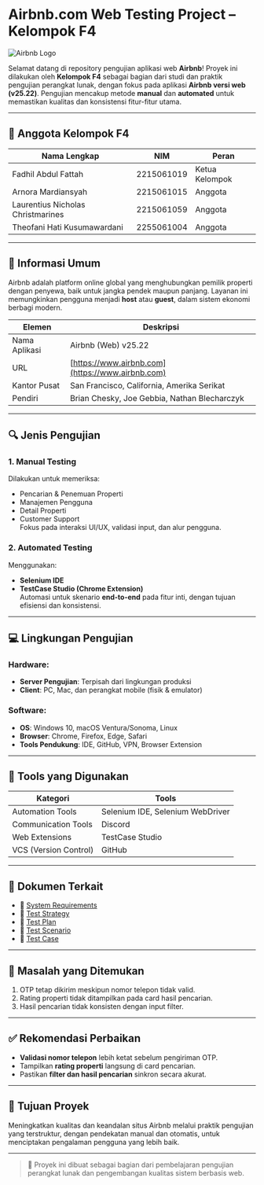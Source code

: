 # Airbnb.com Web Testing Project – Kelompok F4

![Airbnb Logo](./public/img/airbnblogo.png)

Selamat datang di repository pengujian aplikasi web **Airbnb**! Proyek ini dilakukan oleh **Kelompok F4** sebagai bagian dari studi dan praktik pengujian perangkat lunak, dengan fokus pada aplikasi **Airbnb versi web (v25.22)**. Pengujian mencakup metode **manual** dan **automated** untuk memastikan kualitas dan konsistensi fitur-fitur utama.

---

## 👥 Anggota Kelompok F4

| Nama Lengkap                         | NIM          | Peran         |
|-------------------------------------|--------------|----------------|
| Fadhil Abdul Fattah                 | 2215061019   | Ketua Kelompok |
| Arnora Mardiansyah                  | 2215061015   | Anggota        |
| Laurentius Nicholas Christmarines  | 2215061059   | Anggota        |
| Theofani Hati Kusumawardani        | 2255061004   | Anggota        |

---

## 🏢 Informasi Umum

Airbnb adalah platform online global yang menghubungkan pemilik properti dengan penyewa, baik untuk jangka pendek maupun panjang. Layanan ini memungkinkan pengguna menjadi **host** atau **guest**, dalam sistem ekonomi berbagi modern.

| Elemen        | Deskripsi                                          |
|---------------|----------------------------------------------------|
| Nama Aplikasi | Airbnb (Web) v25.22                                |
| URL           | [https://www.airbnb.com](https://www.airbnb.com)  |
| Kantor Pusat  | San Francisco, California, Amerika Serikat         |
| Pendiri       | Brian Chesky, Joe Gebbia, Nathan Blecharczyk       |

---

## 🔍 Jenis Pengujian

### 1. Manual Testing
Dilakukan untuk memeriksa:
- Pencarian & Penemuan Properti
- Manajemen Pengguna
- Detail Properti
- Customer Support  
Fokus pada interaksi UI/UX, validasi input, dan alur pengguna.

### 2. Automated Testing
Menggunakan:
- **Selenium IDE**
- **TestCase Studio (Chrome Extension)**  
Automasi untuk skenario **end-to-end** pada fitur inti, dengan tujuan efisiensi dan konsistensi.

---

## 💻 Lingkungan Pengujian

### Hardware:
- **Server Pengujian**: Terpisah dari lingkungan produksi
- **Client**: PC, Mac, dan perangkat mobile (fisik & emulator)

### Software:
- **OS**: Windows 10, macOS Ventura/Sonoma, Linux
- **Browser**: Chrome, Firefox, Edge, Safari
- **Tools Pendukung**: IDE, GitHub, VPN, Browser Extension

---

## 🧰 Tools yang Digunakan

| Kategori            | Tools                                   |
|---------------------|-----------------------------------------|
| Automation Tools    | Selenium IDE, Selenium WebDriver        |
| Communication Tools | Discord                                  |
| Web Extensions      | TestCase Studio                         |
| VCS (Version Control)| GitHub                                  |

---

## 📎 Dokumen Terkait

- 📄 [System Requirements](#)
- 📄 [Test Strategy](#)
- 📄 [Test Plan](#)
- 📄 [Test Scenario](#)
- 📄 [Test Case](#)

---

## 🚨 Masalah yang Ditemukan

1. OTP tetap dikirim meskipun nomor telepon tidak valid.
2. Rating properti tidak ditampilkan pada card hasil pencarian.
3. Hasil pencarian tidak konsisten dengan input filter.

---

## ✅ Rekomendasi Perbaikan

- **Validasi nomor telepon** lebih ketat sebelum pengiriman OTP.
- Tampilkan **rating properti** langsung di card pencarian.
- Pastikan **filter dan hasil pencarian** sinkron secara akurat.

---

## 📌 Tujuan Proyek

Meningkatkan kualitas dan keandalan situs Airbnb melalui praktik pengujian yang terstruktur, dengan pendekatan manual dan otomatis, untuk menciptakan pengalaman pengguna yang lebih baik.

---

> 🔧 Proyek ini dibuat sebagai bagian dari pembelajaran pengujian perangkat lunak dan pengembangan kualitas sistem berbasis web.

